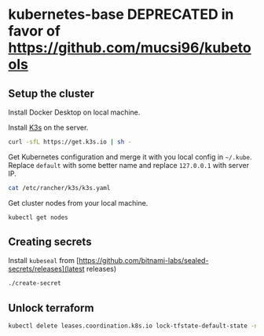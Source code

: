 # kubernetes-base DEPRECATED in favor of https://github.com/mucsi96/kubetools

## Setup the cluster

Install Docker Desktop on local machine.

Install [K3s](https://k3s.io/) on the server.

```bash
curl -sfL https://get.k3s.io | sh -
```

Get Kubernetes configuration and merge it with you local config in `~/.kube`.
Replace `default` with some better name and replace `127.0.0.1` with server IP.
```bash
cat /etc/rancher/k3s/k3s.yaml
```

Get cluster nodes from your local machine.
```bash
kubectl get nodes
```

## Creating secrets

Install `kubeseal` from [https://github.com/bitnami-labs/sealed-secrets/releases](latest releases)

```bash
./create-secret
```

## Unlock terraform

```bash
kubectl delete leases.coordination.k8s.io lock-tfstate-default-state -n default
```
